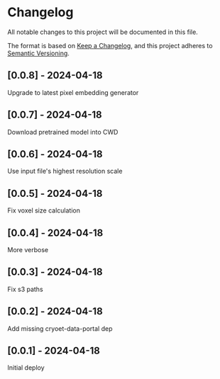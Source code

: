 # Changelog
All notable changes to this project will be documented in this file.

The format is based on [Keep a Changelog](https://keepachangelog.com/en/1.0.0/),
and this project adheres to [Semantic Versioning](https://semver.org/spec/v2.0.0.html).

## [0.0.8] - 2024-04-18
Upgrade to latest pixel embedding generator

## [0.0.7] - 2024-04-18
Download pretrained model into CWD

## [0.0.6] - 2024-04-18
Use input file's highest resolution scale

## [0.0.5] - 2024-04-18
Fix voxel size calculation

## [0.0.4] - 2024-04-18
More verbose

## [0.0.3] - 2024-04-18
Fix s3 paths

## [0.0.2] - 2024-04-18
Add missing cryoet-data-portal dep

## [0.0.1] - 2024-04-18
Initial deploy
